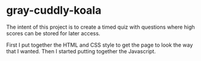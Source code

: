 # gray-cuddly-koala

The intent of this project is to create a timed quiz with questions where high scores can be stored for later access. 

First I put together the HTML and CSS style to get the page to look the way that I wanted. Then I started putting together the Javascript. 

